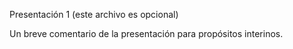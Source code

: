 Presentación 1 (este archivo es opcional)

Un breve comentario de la presentación para propósitos interinos.